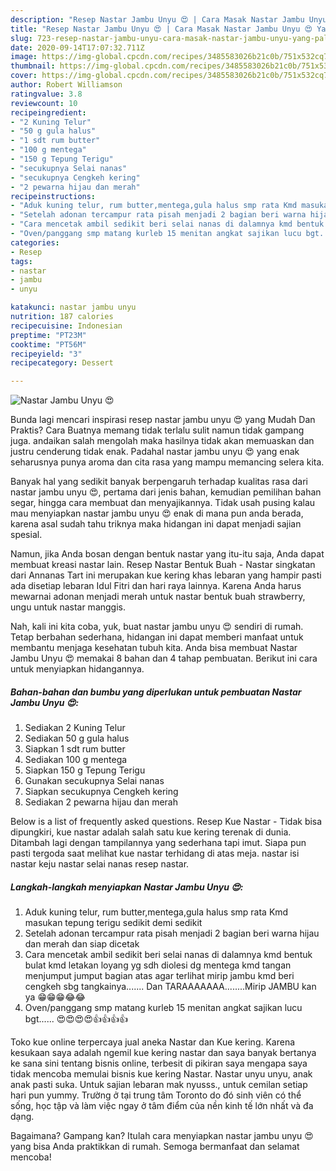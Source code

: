 ```yaml
---
description: "Resep Nastar Jambu Unyu 😍 | Cara Masak Nastar Jambu Unyu 😍 Yang Paling Enak"
title: "Resep Nastar Jambu Unyu 😍 | Cara Masak Nastar Jambu Unyu 😍 Yang Paling Enak"
slug: 723-resep-nastar-jambu-unyu-cara-masak-nastar-jambu-unyu-yang-paling-enak
date: 2020-09-14T17:07:32.711Z
image: https://img-global.cpcdn.com/recipes/3485583026b21c0b/751x532cq70/nastar-jambu-unyu-😍-foto-resep-utama.jpg
thumbnail: https://img-global.cpcdn.com/recipes/3485583026b21c0b/751x532cq70/nastar-jambu-unyu-😍-foto-resep-utama.jpg
cover: https://img-global.cpcdn.com/recipes/3485583026b21c0b/751x532cq70/nastar-jambu-unyu-😍-foto-resep-utama.jpg
author: Robert Williamson
ratingvalue: 3.8
reviewcount: 10
recipeingredient:
- "2 Kuning Telur"
- "50 g gula halus"
- "1 sdt rum butter"
- "100 g mentega"
- "150 g Tepung Terigu"
- "secukupnya Selai nanas"
- "secukupnya Cengkeh kering"
- "2 pewarna hijau dan merah"
recipeinstructions:
- "Aduk kuning telur, rum butter,mentega,gula halus smp rata Kmd masukan tepung terigu sedikit demi sedikit"
- "Setelah adonan tercampur rata pisah menjadi 2 bagian beri warna hijau dan merah dan siap dicetak"
- "Cara mencetak ambil sedikit beri selai nanas di dalamnya kmd bentuk bulat kmd letakan loyang yg sdh diolesi dg mentega kmd tangan menjumput jumput bagian atas agar terlihat mirip jambu kmd beri cengkeh sbg tangkainya....... Dan TARAAAAAAA........Mirip JAMBU kan ya 😁😁😁😂😂"
- "Oven/panggang smp matang kurleb 15 menitan angkat sajikan lucu bgt...... 😍😍😍😍👍👍👍👍"
categories:
- Resep
tags:
- nastar
- jambu
- unyu

katakunci: nastar jambu unyu 
nutrition: 187 calories
recipecuisine: Indonesian
preptime: "PT23M"
cooktime: "PT56M"
recipeyield: "3"
recipecategory: Dessert

---
```



![Nastar Jambu Unyu 😍](https://img-global.cpcdn.com/recipes/3485583026b21c0b/751x532cq70/nastar-jambu-unyu-😍-foto-resep-utama.jpg)

Bunda lagi mencari inspirasi resep nastar jambu unyu 😍 yang Mudah Dan Praktis? Cara Buatnya memang tidak terlalu sulit namun tidak gampang juga. andaikan salah mengolah maka hasilnya tidak akan memuaskan dan justru cenderung tidak enak. Padahal nastar jambu unyu 😍 yang enak seharusnya punya aroma dan cita rasa yang mampu memancing selera kita.

Banyak hal yang sedikit banyak berpengaruh terhadap kualitas rasa dari nastar jambu unyu 😍, pertama dari jenis bahan, kemudian pemilihan bahan segar, hingga cara membuat dan menyajikannya. Tidak usah pusing kalau mau menyiapkan nastar jambu unyu 😍 enak di mana pun anda berada, karena asal sudah tahu triknya maka hidangan ini dapat menjadi sajian spesial.

Namun, jika Anda bosan dengan bentuk nastar yang itu-itu saja, Anda dapat membuat kreasi nastar lain. Resep Nastar Bentuk Buah - Nastar singkatan dari Annanas Tart ini merupakan kue kering khas lebaran yang hampir pasti ada disetiap lebaran Idul Fitri dan hari raya lainnya. Karena Anda harus mewarnai adonan menjadi merah untuk nastar bentuk buah strawberry, ungu untuk nastar manggis.


Nah, kali ini kita coba, yuk, buat nastar jambu unyu 😍 sendiri di rumah. Tetap berbahan sederhana, hidangan ini dapat memberi manfaat untuk membantu menjaga kesehatan tubuh kita. Anda bisa membuat Nastar Jambu Unyu 😍 memakai 8 bahan dan 4 tahap pembuatan. Berikut ini cara untuk menyiapkan hidangannya.

<!--inarticleads1-->

##### Bahan-bahan dan bumbu yang diperlukan untuk pembuatan Nastar Jambu Unyu 😍:

1. Sediakan 2 Kuning Telur
1. Sediakan 50 g gula halus
1. Siapkan 1 sdt rum butter
1. Sediakan 100 g mentega
1. Siapkan 150 g Tepung Terigu
1. Gunakan secukupnya Selai nanas
1. Siapkan secukupnya Cengkeh kering
1. Sediakan 2 pewarna hijau dan merah


Below is a list of frequently asked questions. Resep Kue Nastar - Tidak bisa dipungkiri, kue nastar adalah salah satu kue kering terenak di dunia. Ditambah lagi dengan tampilannya yang sederhana tapi imut. Siapa pun pasti tergoda saat melihat kue nastar terhidang di atas meja. nastar isi nastar keju nastar selai nanas resep nastar. 

<!--inarticleads2-->

##### Langkah-langkah menyiapkan Nastar Jambu Unyu 😍:

1. Aduk kuning telur, rum butter,mentega,gula halus smp rata Kmd masukan tepung terigu sedikit demi sedikit
1. Setelah adonan tercampur rata pisah menjadi 2 bagian beri warna hijau dan merah dan siap dicetak
1. Cara mencetak ambil sedikit beri selai nanas di dalamnya kmd bentuk bulat kmd letakan loyang yg sdh diolesi dg mentega kmd tangan menjumput jumput bagian atas agar terlihat mirip jambu kmd beri cengkeh sbg tangkainya....... Dan TARAAAAAAA........Mirip JAMBU kan ya 😁😁😁😂😂
1. Oven/panggang smp matang kurleb 15 menitan angkat sajikan lucu bgt...... 😍😍😍😍👍👍👍👍


Toko kue online terpercaya jual aneka Nastar dan Kue kering. Karena kesukaan saya adalah ngemil kue kering nastar dan saya banyak bertanya ke sana sini tentang bisnis online, terbesit di pikiran saya mengapa saya tidak mencoba memulai bisnis kue kering Nastar. Nastar unyu unyu, anak anak pasti suka. Untuk sajian lebaran mak nyusss., untuk cemilan setiap hari pun yummy. Trường ở tại trung tâm Toronto do đó sinh viên có thể sống, học tập và làm việc ngay ở tâm điểm của nền kinh tế lớn nhất và đa dạng. 

Bagaimana? Gampang kan? Itulah cara menyiapkan nastar jambu unyu 😍 yang bisa Anda praktikkan di rumah. Semoga bermanfaat dan selamat mencoba!
